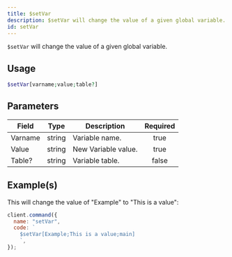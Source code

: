 ```yaml
---
title: $setVar
description: $setVar will change the value of a given global variable.
id: setVar
---
```


`$setVar` will change the value of a given global variable.

## Usage

```php
$setVar[varname;value;table?]
```

## Parameters

| Field   | Type   | Description         | Required |
| ------- | ------ | ------------------- | :------: |
| Varname | string | Variable name.      |   true   |
| Value   | string | New Variable value. |   true   |
| Table?  | string | Variable table.     |  false   |

## Example(s)

This will change the value of "Example" to "This is a value":

```javascript
client.command({
  name: "setVar",
  code: `
    $setVar[Example;This is a value;main]
    `,
});
```
